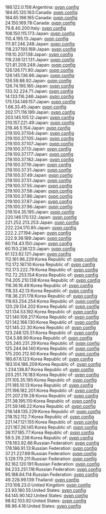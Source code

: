 186.122.0.156:Argentina: [ovpn config](vpn/186_122_0_156.ovpn)  
184.65.120.163:Canada: [ovpn config](vpn/184_65_120_163.ovpn)  
184.65.186.165:Canada: [ovpn config](vpn/184_65_186_165.ovpn)  
24.150.169.78:Canada: [ovpn config](vpn/24_150_169_78.ovpn)  
79.8.40.200:Italy: [ovpn config](vpn/79_8_40_200.ovpn)  
106.150.115.173:Japan: [ovpn config](vpn/106_150_115_173.ovpn)  
110.4.195.13:Japan: [ovpn config](vpn/110_4_195_13.ovpn)  
111.97.246.248:Japan: [ovpn config](vpn/111_97_246_248.ovpn)  
118.237.193.169:Japan: [ovpn config](vpn/118_237_193_169.ovpn)  
119.10.207.138:Japan: [ovpn config](vpn/119_10_207_138.ovpn)  
119.239.121.131:Japan: [ovpn config](vpn/119_239_121_131.ovpn)  
121.81.209.248:Japan: [ovpn config](vpn/121_81_209_248.ovpn)  
126.126.171.90:Japan: [ovpn config](vpn/126_126_171_90.ovpn)  
126.145.136.66:Japan: [ovpn config](vpn/126_145_136_66.ovpn)  
126.59.88.92:Japan: [ovpn config](vpn/126_59_88_92.ovpn)  
126.74.195.165:Japan: [ovpn config](vpn/126_74_195_165.ovpn)  
133.32.224.71:Japan: [ovpn config](vpn/133_32_224_71.ovpn)  
14.133.116.246:Japan: [ovpn config](vpn/14_133_116_246.ovpn)  
175.134.149.157:Japan: [ovpn config](vpn/175_134_149_157.ovpn)  
1.66.33.45:Japan: [ovpn config](vpn/1_66_33_45.ovpn)  
202.171.116.199:Japan: [ovpn config](vpn/202_171_116_199.ovpn)  
203.145.105.12:Japan: [ovpn config](vpn/203_145_105_12.ovpn)  
210.157.221.49:Japan: [ovpn config](vpn/210_157_221_49.ovpn)  
218.46.5.154:Japan: [ovpn config](vpn/218_46_5_154.ovpn)  
219.100.37.104:Japan: [ovpn config](vpn/219_100_37_104.ovpn)  
219.100.37.105:Japan: [ovpn config](vpn/219_100_37_105.ovpn)  
219.100.37.107:Japan: [ovpn config](vpn/219_100_37_107.ovpn)  
219.100.37.13:Japan: [ovpn config](vpn/219_100_37_13.ovpn)  
219.100.37.177:Japan: [ovpn config](vpn/219_100_37_177.ovpn)  
219.100.37.182:Japan: [ovpn config](vpn/219_100_37_182.ovpn)  
219.100.37.19:Japan: [ovpn config](vpn/219_100_37_19.ovpn)  
219.100.37.31:Japan: [ovpn config](vpn/219_100_37_31.ovpn)  
219.100.37.49:Japan: [ovpn config](vpn/219_100_37_49.ovpn)  
219.100.37.51:Japan: [ovpn config](vpn/219_100_37_51.ovpn)  
219.100.37.55:Japan: [ovpn config](vpn/219_100_37_55.ovpn)  
219.100.37.58:Japan: [ovpn config](vpn/219_100_37_58.ovpn)  
219.100.37.86:Japan: [ovpn config](vpn/219_100_37_86.ovpn)  
219.100.37.87:Japan: [ovpn config](vpn/219_100_37_87.ovpn)  
219.100.37.96:Japan: [ovpn config](vpn/219_100_37_96.ovpn)  
219.104.35.195:Japan: [ovpn config](vpn/219_104_35_195.ovpn)  
220.146.170.132:Japan: [ovpn config](vpn/220_146_170_132.ovpn)  
221.252.213.253:Japan: [ovpn config](vpn/221_252_213_253.ovpn)  
222.224.170.85:Japan: [ovpn config](vpn/222_224_170_85.ovpn)  
222.2.27.194:Japan: [ovpn config](vpn/222_2_27_194.ovpn)  
222.9.39.189:Japan: [ovpn config](vpn/222_9_39_189.ovpn)  
60.114.43.150:Japan: [ovpn config](vpn/60_114_43_150.ovpn)  
60.153.236.123:Japan: [ovpn config](vpn/60_153_236_123.ovpn)  
61.123.82.121:Japan: [ovpn config](vpn/61_123_82_121.ovpn)  
112.161.96.229:Korea Republic of: [ovpn config](vpn/112_161_96_229.ovpn)  
112.172.167.10:Korea Republic of: [ovpn config](vpn/112_172_167_10.ovpn)  
112.173.222.79:Korea Republic of: [ovpn config](vpn/112_173_222_79.ovpn)  
112.72.253.154:Korea Republic of: [ovpn config](vpn/112_72_253_154.ovpn)  
114.205.210.138:Korea Republic of: [ovpn config](vpn/114_205_210_138.ovpn)  
116.36.16.49:Korea Republic of: [ovpn config](vpn/116_36_16_49.ovpn)  
118.33.42.13:Korea Republic of: [ovpn config](vpn/118_33_42_13.ovpn)  
118.36.231.178:Korea Republic of: [ovpn config](vpn/118_36_231_178.ovpn)  
119.63.254.254:Korea Republic of: [ovpn config](vpn/119_63_254_254.ovpn)  
120.29.134.202:Korea Republic of: [ovpn config](vpn/120_29_134_202.ovpn)  
121.134.53.192:Korea Republic of: [ovpn config](vpn/121_134_53_192.ovpn)  
121.140.109.217:Korea Republic of: [ovpn config](vpn/121_140_109_217.ovpn)  
121.142.166.130:Korea Republic of: [ovpn config](vpn/121_142_166_130.ovpn)  
121.145.22.30:Korea Republic of: [ovpn config](vpn/121_145_22_30.ovpn)  
123.248.125.51:Korea Republic of: [ovpn config](vpn/123_248_125_51.ovpn)  
124.5.88.90:Korea Republic of: [ovpn config](vpn/124_5_88_90.ovpn)  
125.240.231.29:Korea Republic of: [ovpn config](vpn/125_240_231_29.ovpn)  
125.244.94.140:Korea Republic of: [ovpn config](vpn/125_244_94_140.ovpn)  
175.200.212.60:Korea Republic of: [ovpn config](vpn/175_200_212_60.ovpn)  
180.67.6.123:Korea Republic of: [ovpn config](vpn/180_67_6_123.ovpn)  
183.104.186.209:Korea Republic of: [ovpn config](vpn/183_104_186_209.ovpn)  
1.234.138.87:Korea Republic of: [ovpn config](vpn/1_234_138_87.ovpn)  
203.251.76.183:Korea Republic of: [ovpn config](vpn/203_251_76_183.ovpn)  
211.105.35.195:Korea Republic of: [ovpn config](vpn/211_105_35_195.ovpn)  
211.185.10.13:Korea Republic of: [ovpn config](vpn/211_185_10_13.ovpn)  
211.196.182.201:Korea Republic of: [ovpn config](vpn/211_196_182_201.ovpn)  
211.207.219.28:Korea Republic of: [ovpn config](vpn/211_207_219_28.ovpn)  
211.38.195.110:Korea Republic of: [ovpn config](vpn/211_38_195_110.ovpn)  
211.59.146.22:Korea Republic of: [ovpn config](vpn/211_59_146_22.ovpn)  
218.148.135.229:Korea Republic of: [ovpn config](vpn/218_148_135_229.ovpn)  
218.152.112.7:Korea Republic of: [ovpn config](vpn/218_152_112_7.ovpn)  
221.147.121.155:Korea Republic of: [ovpn config](vpn/221_147_121_155.ovpn)  
221.167.26.145:Korea Republic of: [ovpn config](vpn/221_167_26_145.ovpn)  
39.117.185.77:Korea Republic of: [ovpn config](vpn/39_117_185_77.ovpn)  
59.5.26.238:Korea Republic of: [ovpn config](vpn/59_5_26_238.ovpn)  
178.163.92.66:Russian Federation: [ovpn config](vpn/178_163_92_66.ovpn)  
178.186.91.13:Russian Federation: [ovpn config](vpn/178_186_91_13.ovpn)  
37.21.227.69:Russian Federation: [ovpn config](vpn/37_21_227_69.ovpn)  
5.129.179.211:Russian Federation: [ovpn config](vpn/5_129_179_211.ovpn)  
82.162.120.191:Russian Federation: [ovpn config](vpn/82_162_120_191.ovpn)  
94.233.251.118:Russian Federation: [ovpn config](vpn/94_233_251_118.ovpn)  
95.188.84.114:Russian Federation: [ovpn config](vpn/95_188_84_114.ovpn)  
49.228.99.139:Thailand: [ovpn config](vpn/49_228_99_139.ovpn)  
213.108.23.0:United Kingdom: [ovpn config](vpn/213_108_23_0.ovpn)  
23.93.180.55:United States: [ovpn config](vpn/23_93_180_55.ovpn)  
64.145.90.142:United States: [ovpn config](vpn/64_145_90_142.ovpn)  
98.62.103.92:United States: [ovpn config](vpn/98_62_103_92.ovpn)  
98.96.4.16:United States: [ovpn config](vpn/98_96_4_16.ovpn)  
